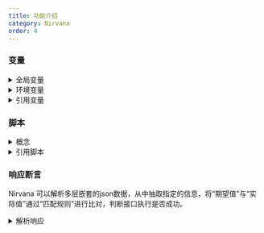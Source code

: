 ```yaml
---
title: 功能介绍
category: Nirvana
order: 4
---
```


### 变量

<details>
  <summary>全局变量</summary>
全局变量（Global variables）的作用域是在整个工作空间,作为系统默认的变量存在。  
</details>
<details>
  <summary>环境变量</summary>
环境变量（Environment variables）的作用域是用例执行时所选择的环境内，如果一个key即存在全局变量中，又存在环境变量中，优先使用环境变量的值。

  
*环境，在实际测试中会有多套环境，包括测试环境、预生产环境、或者针对不同版本的环境，每个环境对应的一些变量如请求地址、用户信息和中间件地址等都不相同，为了避免每测试一个环境都要手动修改相关数据，引入环境概念。*
</details>
<details>
  <summary>引用变量</summary>
通过特殊符号$引用变量，例如$Variables
</details> 

  
### 脚本
<details>
  <summary>概念</summary>

脚本是一种灵活的，强大的辅助接口请求的方式，脚本分为：预定义脚本和自定义脚步。 
```
- 预定义脚本：提前内置写好的脚本，我们可以把一些普遍通用的功能写成预定义脚本放在那里，方便大家使用。
- 自定义脚本：用户自己写的脚本，根据用户自己的实际情况编写脚本，然后上传到服务器，然后进行调用。
```
</details>
<details>
  <summary>引用脚本</summary>
引用脚本的方法：${get_message_center_token()}，通过此方式平台会去执行demo.py这个脚本。
</details>  

 
### 响应断言
  Nirvana 可以解析多层嵌套的json数据，从中抽取指定的信息，将“期望值”与“实际值”通过“匹配规则”进行比对，判断接口执行是否成功。
<details>
  <summary>解析响应</summary>- 默认提供:  
|Key | 描述|  
|-|-|  
|content|响应体全部，json格式多级content.person.name.first_name|  

</details>

 
